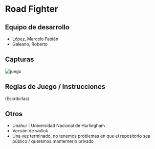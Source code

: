 # Road Fighter

## Equipo de desarrollo

- López, Marcelo Fabián
- Galeano, Roberto


## Capturas
![juego](https://github.com/obj1-unahur-2024s1/TPGameIntegrador-los-borbotones/assets/165099670/0149ef70-618b-40da-b931-193c6d7f58ad)



## Reglas de Juego / Instrucciones

(Escribirlas)


## Otros

- Unahur | Universidad Nacional de Hurlingham
- Versión de wollok
- Una vez terminado, no tenemos problemas en que el repositorio sea público / queremos manternerlo privado
